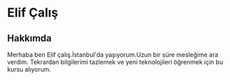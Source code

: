
<!--burada ismimi yazıyorum-->
<h1>Elif Çalış</h1>
<h2>Hakkımda</h2>
<!--kendim ile ilgili bilgilerimi -->
<p>Merhaba ben Elif çalış.İstanbul'da yaşıyorum.Uzun bir süre mesleğime ara verdim.
Tekrardan bilgilerimi tazlemek ve yeni teknolojileri öğrenmek için bu kursu alıyorum.</p>

